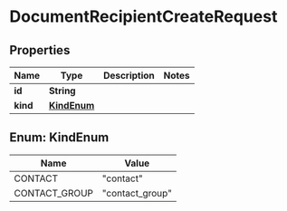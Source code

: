

# DocumentRecipientCreateRequest


## Properties

Name | Type | Description | Notes
------------ | ------------- | ------------- | -------------
**id** | **String** |  | 
**kind** | [**KindEnum**](#KindEnum) |  | 



## Enum: KindEnum

Name | Value
---- | -----
CONTACT | &quot;contact&quot;
CONTACT_GROUP | &quot;contact_group&quot;



